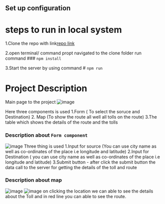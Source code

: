 ## Set up configuration
# steps to run in local system 
1.Clone the repo with link[repo link]( https://github.com/cripttion/mapuptollcalculator.git)

2.open terminal/ command propt navigated to the clone folder run command  ### `npm install`

3.Start the server by using command # `npm run` 

# Project Description
Main page to the project
![image](https://github.com/cripttion/mapuptollcalculator/assets/77504107/d998f091-5f0c-444d-a2cc-87f0e969b0c3)

Here three components is used 
1.Form ( To select the soruce and Destination)
2. Map (To show the route all well all tolls on the route)
3.The table which shows the details of the route and the tolls

### Description about `Form component` 
![image](https://github.com/cripttion/mapuptollcalculator/assets/77504107/08932226-d544-4a16-9f11-078003a04b18)
Three thing is used
1.Input for source (You can use city name as well as co-ordinates of the place i.e longitude and latitude)
2.Input for Destination ( you can use city name as well as co-ordinates of the place i.e longitude and latitude)
3.Submit button - after click the submit button the data call to the server for getting the details of the toll and route

### Description about map
![image](https://github.com/cripttion/mapuptollcalculator/assets/77504107/04b0cf39-adb5-496b-b1d7-aa4b113a12a7)
![image](https://github.com/cripttion/mapuptollcalculator/assets/77504107/13a567b8-b77b-45a1-ab4c-c00ec456b4f4)
on clicking the location we can able to see the details about the Toll and in red line you can able to see the route.
